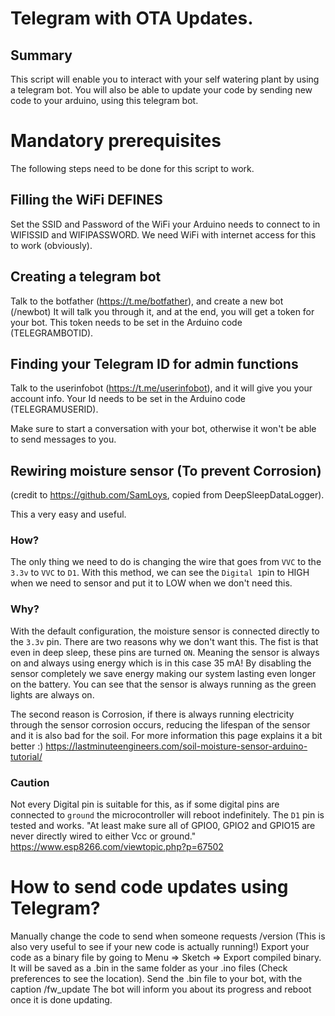 # Telegram with OTA Updates.

## Summary
This script will enable you to interact with your self watering plant by using a telegram bot.
You will also be able to update your code by sending new code to your arduino, using this telegram bot.

# Mandatory prerequisites
The following steps need to be done for this script to work.

## Filling the WiFi DEFINES
Set the SSID and Password of the WiFi your Arduino needs to connect to in WIFISSID and WIFIPASSWORD.
We need WiFi with internet access for this to work (obviously).

## Creating a telegram bot
Talk to the botfather (https://t.me/botfather), and create a new bot (/newbot)
It will talk you through it, and at the end, you will get a token for your bot.
This token needs to be set in the Arduino code (TELEGRAMBOTID).

## Finding your Telegram ID for admin functions
Talk to the userinfobot (https://t.me/userinfobot), and it will give you your account info.
Your Id needs to be set in the Arduino code (TELEGRAMUSERID).

Make sure to start a conversation with your bot, otherwise it won't be able to send messages to you.

## Rewiring moisture sensor (To prevent Corrosion)
(credit to https://github.com/SamLoys, copied from DeepSleepDataLogger).

This a very easy and useful.

### How?
The only thing we need to do is changing the wire that goes from `VVC` to the `3.3v` to `VVC` to `D1`. With this method, we can see the `Digital 1`pin to HIGH when we need to sensor and put it to LOW when we don't need this.

### Why?
With the default configuration, the moisture sensor is connected directly to the `3.3v` pin. There are two reasons why we don't want this. The fist is that even in deep sleep, these pins are turned `ON`. Meaning the sensor is always on and always using energy which is in this case 35 mA! By disabling the sensor completely we save energy making our system lasting even longer on the battery. You can see that the sensor is always running as the green lights are always on.

The second reason is Corrosion, if there is always running electricity through the sensor corrosion occurs, reducing the lifespan of the sensor and it is also bad for the soil. For more information this page explains it a bit better :) https://lastminuteengineers.com/soil-moisture-sensor-arduino-tutorial/

### Caution
Not every Digital pin is suitable for this, as if some digital pins are connected to `ground` the microcontroller will reboot indefinitely. The `D1` pin is tested and works.
"At least make sure all of GPIO0, GPIO2 and GPIO15 are never directly wired to either Vcc or ground." https://www.esp8266.com/viewtopic.php?p=67502

# How to send code updates using Telegram?
Manually change the code to send when someone requests /version (This is also very useful to see if your new code is actually running!)
Export your code as a binary file by going to Menu => Sketch => Export compiled binary.
It will be saved as a .bin in the same folder as your .ino files (Check preferences to see the location).
Send the .bin file to your bot, with the caption /fw_update
The bot will inform you about its progress and reboot once it is done updating.
